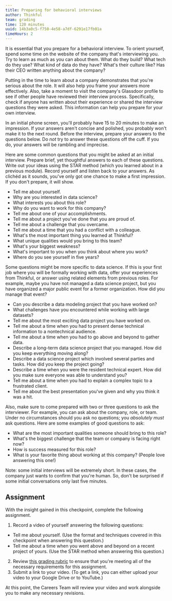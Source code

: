 ```yaml
---
title: Preparing for behavioral interviews
author: Thinkful
team: grading
time: 120 minutes
uuid: 14b3a0c5-f750-4e58-a7df-6291e17fb01a
timeHours: 2
---
```


It is essential that you prepare for a behavioral interview. To orient yourself, spend some time on the website of the company that's interviewing you. Try to learn as much as you can about them. What do they build? What tech do they use? What kind of data do they have? What's their culture like? Has their CEO written anything about the company? 

Putting in the time to learn about a company demonstrates that you're serious about the role. It will also help you frame your answers more effectively. Also, take a moment to visit the company's Glassdoor profile to see if other people have reviewed their interview process. Specifically, check if anyone has written about their experience or shared the interview questions they were asked. This information can help you prepare for your own interview.

In an initial phone screen, you'll probably have 15 to 20 minutes to make an impression. If your answers aren't concise and polished, you probably won't make it to the next round. Before the interview, prepare your answers to the questions below. Do *not* try to answer these questions off the cuff. If you do, your answers will be rambling and imprecise.

Here are some common questions that you might be asked at an initial interview. Prepare brief, yet thoughtful answers to each of these questions. Write out your ideas using the STAR method (which you learned about in a previous module). Record yourself and listen back to your answers. As clichéd as it sounds, you've only got one chance to make a first impression. If you don't prepare, it will show.


- Tell me about yourself.
- Why are you interested in data science?
- What interests you about this role?
- Why do you want to work for this company?
- Tell me about one of your accomplishments.
- Tell me about a project you've done that you are proud of.
- Tell me about a challenge that you overcame.
- Tell me about a time that you had a conflict with a colleague.
- What's the most important thing you learned at Thinkful?
- What unique qualities would you bring to this team?
- What's your biggest weakness?
- What's important to you when you think about where you work?
- Where do you see yourself in five years?

Some questions might be more specific to data science. If this is your first job where you will be formally working with data, offer your experiences from Thinkful, or answer using related elements from previous roles. For example, maybe you have not managed a data science project, but you have organized a major public event for a former organization. How did you manage that event?


- Can you describe a data modeling project that you have worked on?
- What challenges have you encountered while working with large datasets?
- Tell me about the most exciting data project you have worked on.
- Tell me about a time when you had to present dense technical information to a nontechnical audience.
- Tell me about a time when you had to go above and beyond to gather data.
- Describe a long-term data science project that you managed. How did you keep everything moving along?
- Describe a data science project which involved several parties and tasks. How did you keep the project going?
- Describe a time when you were the resident technical expert. How did you make sure everyone was able to understand you?
- Tell me about a time when you had to explain a complex topic to a frustrated client.
- Tell me about the best presentation you've given and why you think it was a hit.

Also, make sure to come prepared with two or three questions to ask the interviewer. For example, you can ask about the company, role, or team. Under no circumstances should you ask no questions; you *absolutely must* ask questions. Here are some examples of good questions to ask:


- What are the most important qualities someone should bring to this role?
- What's the biggest challenge that the team or company is facing right now?
- How is success measured for this role?
- What is your favorite thing about working at this company? (People love answering this one!)

Note: some initial interviews will be extremely short. In these cases, the company just wants to confirm that you're human. So, don't be surprised if some initial conversations only last five minutes.

## Assignment

With the insight gained in this checkpoint, complete the following assignment.

1. Record a video of yourself answering the following questions: 
  * Tell me about yourself. (Use the format and techniques covered in this checkpoint when answering this question.)
  * Tell me about a time when you went above and beyond on a recent project of yours. (Use the STAR method when answering this question.)
2. Review [this grading rubric](https://docs.google.com/document/d/1GqbTt82ufFn-eJJH7XvicKCDGC8hVfnWJ_wFDvN5VgY/edit#heading=h.yh2ebkvun2iq) to ensure that you're meeting all of the necessary requirements for this assignment.
3. Submit a link to your video. (To get a link, you can either upload your video to your Google Drive or to YouTube.) 

At this point, the Careers Team will review your video and work alongside you to make any necessary revisions. 
